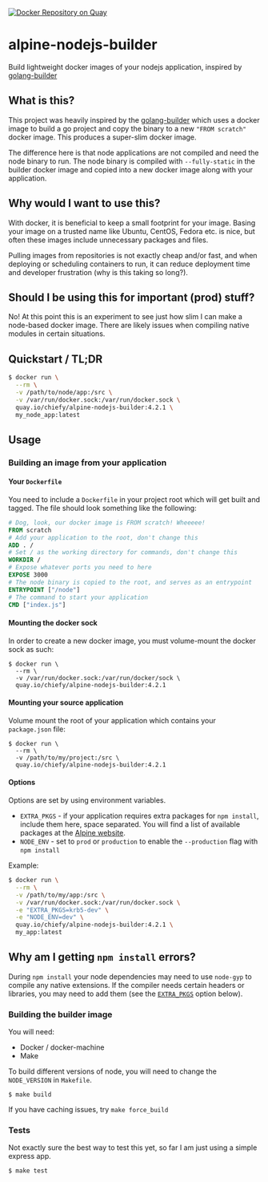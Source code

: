 [![Docker Repository on Quay](https://quay.io/repository/chiefy/alpine-nodejs-builder/status "Docker Repository on Quay")](https://quay.io/repository/chiefy/alpine-nodejs-builder)

# alpine-nodejs-builder
Build lightweight docker images of your nodejs application, inspired by [golang-builder](https://github.com/CenturyLinkLabs/golang-builder)

## What is this?
This project was heavily inspired by the [golang-builder](https://github.com/CenturyLinkLabs/golang-builder) which uses a docker image to build a go project and copy the binary to a new `"FROM scratch"` docker image. This produces a super-slim docker image.

The difference here is that node applications are not compiled and need the node binary to run. The node binary is compiled with `--fully-static` in the builder docker image and copied into a new docker image along with your application.

## Why would I want to use this?
With docker, it is beneficial to keep a small footprint for your image. Basing your image on a trusted name like Ubuntu, CentOS, Fedora etc. is nice, but often these images include unnecessary packages and files.

Pulling images from repositories is not exactly cheap and/or fast, and when deploying or scheduling containers to run, it can reduce deployment time and developer frustration (why is this taking so long?).

## Should I be using this for important (prod) stuff?
No! At this point this is an experiment to see just how slim I can make a node-based docker image. There are likely issues when compiling native modules in certain situations.

## Quickstart / TL;DR
```bash
$ docker run \
  --rm \
  -v /path/to/node/app:/src \
  -v /var/run/docker.sock:/var/run/docker.sock \
  quay.io/chiefy/alpine-nodejs-builder:4.2.1 \
  my_node_app:latest
```

## Usage

### Building an image from your application

#### Your `Dockerfile`
You need to include a `Dockerfile` in your project root which will get built and tagged. The file should look something like the following:
```Dockerfile
# Dog, look, our docker image is FROM scratch! Wheeeee!
FROM scratch
# Add your application to the root, don't change this
ADD . /
# Set / as the working directory for commands, don't change this
WORKDIR /
# Expose whatever ports you need to here
EXPOSE 3000
# The node binary is copied to the root, and serves as an entrypoint
ENTRYPOINT ["/node"]
# The command to start your application
CMD ["index.js"]
```

#### Mounting the docker sock
In order to create a new docker image, you must volume-mount the docker sock as such:
```
$ docker run \
  --rm \
  -v /var/run/docker.sock:/var/run/docker/sock \
  quay.io/chiefy/alpine-nodejs-builder:4.2.1
```

#### Mounting your source application
Volume mount the root of your application which contains your `package.json` file:
```
$ docker run \
  --rm \
  -v /path/to/my/project:/src \
  quay.io/chiefy/alpine-nodejs-builder:4.2.1
```

#### Options
Options are set by using environment variables.

  * `EXTRA_PKGS` - if your application requires extra packages for `npm install`, include them here, space separated. You will find a list of available packages at the [Alpine website](https://pkgs.alpinelinux.org/packages).
  * `NODE_ENV` - set to `prod` or `production` to enable the `--production` flag with `npm install`

Example:
```bash
$ docker run \
  --rm \
  -v /path/to/my/app:/src \
  -v /var/run/docker.sock:/var/run/docker.sock \
  -e "EXTRA_PKGS=krb5-dev" \
  -e "NODE_ENV=dev" \
  quay.io/chiefy/alpine-nodejs-builder:4.2.1 \
  my_app:latest
```

## Why am I getting `npm install` errors?
During `npm install` your node dependencies may need to use `node-gyp` to compile any native extensions. If the compiler needs certain headers or libraries, you may need to add them (see the [`EXTRA_PKGS`](#options) option below).


### Building the builder image

You will need:
  * Docker / docker-machine
  * Make

To build different versions of node, you will need to change the `NODE_VERSION` in `Makefile`.
```
$ make build
```
If you have caching issues, try `make force_build`


### Tests
Not exactly sure the best way to test this yet, so far I am just using a simple express app.
```
$ make test
```
